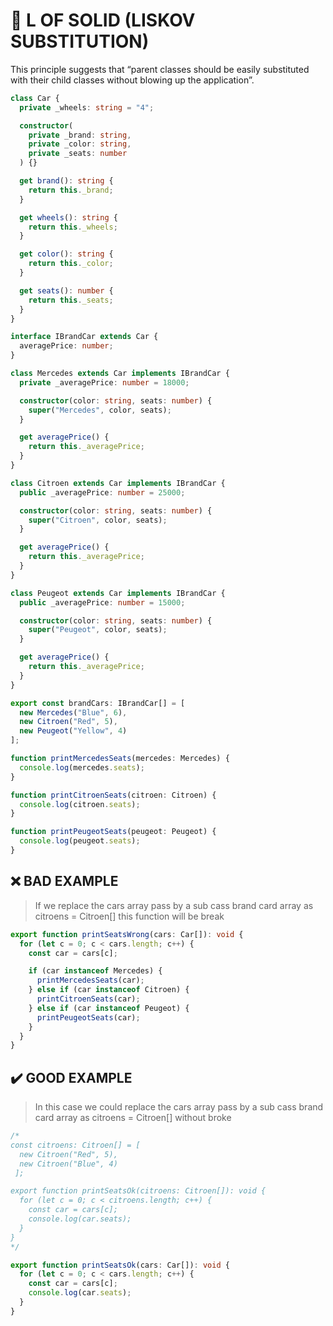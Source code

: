 # 💎 L OF SOLID (LISKOV SUBSTITUTION)

This principle suggests that “parent classes should be easily substituted with their child classes without blowing up the application”.

```ts
class Car {
  private _wheels: string = "4";

  constructor(
    private _brand: string,
    private _color: string,
    private _seats: number
  ) {}

  get brand(): string {
    return this._brand;
  }

  get wheels(): string {
    return this._wheels;
  }

  get color(): string {
    return this._color;
  }

  get seats(): number {
    return this._seats;
  }
}

interface IBrandCar extends Car {
  averagePrice: number;
}

class Mercedes extends Car implements IBrandCar {
  private _averagePrice: number = 18000;

  constructor(color: string, seats: number) {
    super("Mercedes", color, seats);
  }

  get averagePrice() {
    return this._averagePrice;
  }
}

class Citroen extends Car implements IBrandCar {
  public _averagePrice: number = 25000;

  constructor(color: string, seats: number) {
    super("Citroen", color, seats);
  }

  get averagePrice() {
    return this._averagePrice;
  }
}

class Peugeot extends Car implements IBrandCar {
  public _averagePrice: number = 15000;

  constructor(color: string, seats: number) {
    super("Peugeot", color, seats);
  }

  get averagePrice() {
    return this._averagePrice;
  }
}

export const brandCars: IBrandCar[] = [
  new Mercedes("Blue", 6),
  new Citroen("Red", 5),
  new Peugeot("Yellow", 4)
];

function printMercedesSeats(mercedes: Mercedes) {
  console.log(mercedes.seats);
}

function printCitroenSeats(citroen: Citroen) {
  console.log(citroen.seats);
}

function printPeugeotSeats(peugeot: Peugeot) {
  console.log(peugeot.seats);
}
```

## ❌ BAD EXAMPLE

> If we replace the cars array pass by a sub cass brand card array as citroens = Citroen[] this function will be break

```ts
export function printSeatsWrong(cars: Car[]): void {
  for (let c = 0; c < cars.length; c++) {
    const car = cars[c];

    if (car instanceof Mercedes) {
      printMercedesSeats(car);
    } else if (car instanceof Citroen) {
      printCitroenSeats(car);
    } else if (car instanceof Peugeot) {
      printPeugeotSeats(car);
    }
  }
}
```

## ✔️  GOOD EXAMPLE

> In this case we could replace the cars array pass by a sub cass brand card array as citroens = Citroen[] without broke

```ts
/*
const citroens: Citroen[] = [
  new Citroen("Red", 5),
  new Citroen("Blue", 4)
 ];

export function printSeatsOk(citroens: Citroen[]): void {
  for (let c = 0; c < citroens.length; c++) {
    const car = cars[c];
    console.log(car.seats);
  }
}
*/

export function printSeatsOk(cars: Car[]): void {
  for (let c = 0; c < cars.length; c++) {
    const car = cars[c];
    console.log(car.seats);
  }
}

```
